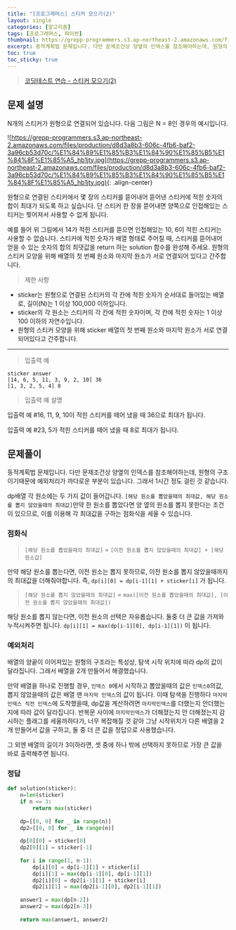 ```yaml
---
title: "[프로그래머스] 스티커 모으기(2)"
layout: single
categories: [알고리즘]
tags: [프로그래머스, 파이썬]
thumbnail: https://grepp-programmers.s3.ap-northeast-2.amazonaws.com/files/production/d8d3a8b3-606c-4fb6-baf2-3a96cb53d70c/%E1%84%89%E1%85%B3%E1%84%90%E1%85%B5%E1%84%8F%E1%85%A5_hb1jty.jpg
excerpt: 동적계획법 문제입니다. 다만 문제조건상 양옆의 인덱스를 참조해야하는데, 원형의 구조이기때문에 예외처리가 까다로운 부분이 있습니다. 그래서 1시간 정도 걸린 것 같습니다.
toc: true
toc_sticky: true
---
```


>[코딩테스트 연습 - 스티커 모으기(2)](https://programmers.co.kr/learn/courses/30/lessons/12971)
>


## 문제 설명

N개의 스티커가 원형으로 연결되어 있습니다. 다음 그림은 N = 8인 경우의 예시입니다.

![https://grepp-programmers.s3.ap-northeast-2.amazonaws.com/files/production/d8d3a8b3-606c-4fb6-baf2-3a96cb53d70c/%E1%84%89%E1%85%B3%E1%84%90%E1%85%B5%E1%84%8F%E1%85%A5_hb1jty.jpg](https://grepp-programmers.s3.ap-northeast-2.amazonaws.com/files/production/d8d3a8b3-606c-4fb6-baf2-3a96cb53d70c/%E1%84%89%E1%85%B3%E1%84%90%E1%85%B5%E1%84%8F%E1%85%A5_hb1jty.jpg){: .align-center}

원형으로 연결된 스티커에서 몇 장의 스티커를 뜯어내어 뜯어낸 스티커에 적힌 숫자의 합이 최대가 되도록 하고 싶습니다. 단 스티커 한 장을 뜯어내면 양쪽으로 인접해있는 스티커는 찢어져서 사용할 수 없게 됩니다.

예를 들어 위 그림에서 14가 적힌 스티커를 뜯으면 인접해있는 10, 6이 적힌 스티커는 사용할 수 없습니다. 스티커에 적힌 숫자가 배열 형태로 주어질 때, 스티커를 뜯어내어 얻을 수 있는 숫자의 합의 최댓값을 return 하는 solution 함수를 완성해 주세요. 원형의 스티커 모양을 위해 배열의 첫 번째 원소와 마지막 원소가 서로 연결되어 있다고 간주합니다.

> 제한 사항

- sticker는 원형으로 연결된 스티커의 각 칸에 적힌 숫자가 순서대로 들어있는 배열로, 길이(N)는 1 이상 100,000 이하입니다.
- sticker의 각 원소는 스티커의 각 칸에 적힌 숫자이며, 각 칸에 적힌 숫자는 1 이상 100 이하의 자연수입니다.
- 원형의 스티커 모양을 위해 sticker 배열의 첫 번째 원소와 마지막 원소가 서로 연결되어있다고 간주합니다.

---

> 입출력 예

```
sticker answer
[14, 6, 5, 11, 3, 9, 2, 10]	36
[1, 3, 2, 5, 4]	8
```

> 입출력 예 설명

입출력 예 #16, 11, 9, 10이 적힌 스티커를 떼어 냈을 때 36으로 최대가 됩니다.

입출력 예 #23, 5가 적힌 스티커를 떼어 냈을 때 8로 최대가 됩니다.

## 문제풀이

동적계획법 문제입니다. 다만 문제조건상 양옆의 인덱스를 참조해야하는데, 원형의 구조이기때문에 예외처리가 까다로운 부분이 있습니다. 그래서 1시간 정도 걸린 것 같습니다.

dp배열 각 원소에는 두 가지 값이 들어갑니다. `[해당 원소를 뽑았을때의 최대값, 해당 원소를 뽑지 않았을때의 최대값]`만약 한 원소를 뽑았다면 양 옆의 원소를 뽑지 못한다는 조건이 있으므로, 이를 이용해 각 최대값을 구하는 점화식을 세울 수 있습니다.

### 점화식

> `[해당 원소를 뽑았을때의 최대값]` = `[이전 원소를 뽑지 않았을때의 최대값] + [해당 원소값]`
> 

만약 해당 원소를 뽑는다면, 이전 원소는 뽑지 못하므로, 이전 원소를 뽑지 않았을때까지의 최대값을 더해줘야합니다. 즉, `dp[i][0] = dp[i-1][1] + sticker[i]` 가 됩니다.

> `[해당 원소를 뽑지 않았을때의 최대값]` = `max([이전 원소를 뽑았을때의 최대값], [이전 원소를 뽑지 않았을때의 최대값])`
> 

해당 원소를 뽑지 않는다면, 이전 원소의 선택은 자유롭습니다. 둘중 더 큰 값을 가져와 누적시켜주면 됩니다. `dp[i][1] = max(dp[i-1][0], dp[i-1][1])` 이 됩니다.

### 예외처리

배열의 양끝이 이어져있는 원형의 구조라는 특성상, 탐색 시작 위치에 따라 dp의 값이 달라집니다. 그래서 배열을 2개 만들어서 해결했습니다.

만약 배열을 하나로 진행할 경우, `인덱스 0`에서 시작하고 뽑았을때의 값은 `인덱스0`의값, 뽑지 않았을때의 값은 배열 맨 `마지막 인덱스`의 값이 됩니다. 이때 탐색을 진행하다 `마지막인덱스 직전 인덱스`에 도착했을때, dp값을 계산하려면 `마지막인덱스`를 더했는지 안더했는지에 따라 값이 달라집니다. 반복문 사이에 `마지막인덱스`가 더해졌는지 안 더해졌는지 감시하는 플래그를 세울까하다가, 너무 복잡해질 것 같아 그냥 시작위치가 다른 배열을 2개 만들어서 값을 구하고, 둘 중 더 큰 값을 정답으로 사용했습니다.

그 외엔 배열의 길이가 3이하라면, 셋 중에 하나 밖에 선택하지 못하므로 가장 큰 값을 바로 출력해주면 됩니다.

### 정답

```python
def solution(sticker):
    n=len(sticker)
    if n <= 3:
        return max(sticker)
    
    dp=[[0, 0] for _ in range(n)]
    dp2=[[0, 0] for _ in range(n)]
    
    dp[0][0] = sticker[0]
    dp2[0][1] = sticker[-1]
    
    for i in range(1, n-1):
        dp[i][0] = dp[i-1][1] + sticker[i]
        dp[i][1] = max(dp[i-1][0], dp[i-1][1])
        dp2[i][0] = dp2[i-1][1] + sticker[i]
        dp2[i][1] = max(dp2[i-1][0], dp2[i-1][1])
        
    answer1 = max(dp[n-2])
    answer2 = max(dp2[n-3])
    
    return max(answer1, answer2)
```